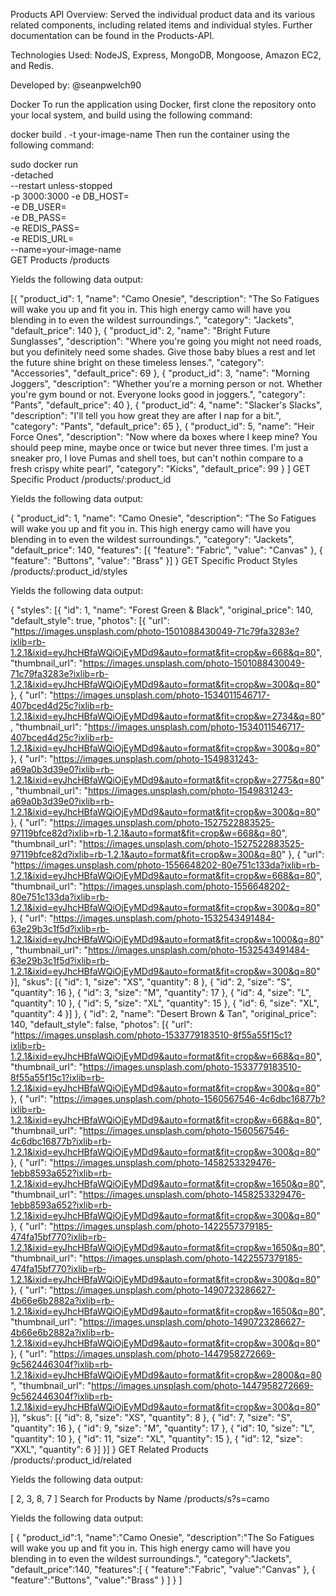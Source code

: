 Products API
Overview: Served the individual product data and its various related components, including related items and individual styles. Further documentation can be found in the Products-API.

Technologies Used: NodeJS, Express, MongoDB, Mongoose, Amazon EC2, and Redis.

Developed by: @seanpwelch90

Docker
To run the application using Docker, first clone the repository onto your local system, and build using the following command:

docker build . -t your-image-name
Then run the container using the following command:

sudo docker run \
    -detached \
    --restart unless-stopped \
    -p 3000:3000
    -e DB_HOST= \
    -e DB_USER= \
    -e DB_PASS= \
    -e REDIS_PASS= \
    -e REDIS_URL= \
    --name=your-image-name \
GET Products
/products

Yields the following data output:

[{
        "product_id": 1,
        "name": "Camo Onesie",
        "description": "The So Fatigues will wake you up and fit you in. This high energy camo will have you blending in to even the wildest surroundings.",
        "category": "Jackets",
        "default_price": 140
    },
    {
        "product_id": 2,
        "name": "Bright Future Sunglasses",
        "description": "Where you're going you might not need roads, but you definitely need some shades. Give those baby blues a rest and let the future shine bright on these timeless lenses.",
        "category": "Accessories",
        "default_price": 69
    },
    {
        "product_id": 3,
        "name": "Morning Joggers",
        "description": "Whether you're a morning person or not.  Whether you're gym bound or not.  Everyone looks good in joggers.",
        "category": "Pants",
        "default_price": 40
    },
    {
        "product_id": 4,
        "name": "Slacker's Slacks",
        "description": "I'll tell you how great they are after I nap for a bit.",
        "category": "Pants",
        "default_price": 65
    },
    {
        "product_id": 5,
        "name": "Heir Force Ones",
        "description": "Now where da boxes where I keep mine? You should peep mine, maybe once or twice but never three times. I'm just a sneaker pro, I love Pumas and shell toes, but can't nothin compare to a fresh crispy white pearl",
        "category": "Kicks",
        "default_price": 99
    }
]
GET Specific Product
/products/:product_id

Yields the following data output:

{
    "product_id": 1,
    "name": "Camo Onesie",
    "description": "The So Fatigues will wake you up and fit you in. This high energy camo will have you blending in to even the wildest surroundings.",
    "category": "Jackets",
    "default_price": 140,
    "features": [{
        "feature": "Fabric",
        "value": "Canvas"
    }, {
        "feature": "Buttons",
        "value": "Brass"
    }]
}
GET Specific Product Styles
/products/:product_id/styles

Yields the following data output:

{
    "styles": [{
        "id": 1,
        "name": "Forest Green & Black",
        "original_price": 140,
        "default_style": true,
        "photos": [{
            "url": "https://images.unsplash.com/photo-1501088430049-71c79fa3283e?ixlib=rb-1.2.1&ixid=eyJhcHBfaWQiOjEyMDd9&auto=format&fit=crop&w=668&q=80",
            "thumbnail_url": "https://images.unsplash.com/photo-1501088430049-71c79fa3283e?ixlib=rb-1.2.1&ixid=eyJhcHBfaWQiOjEyMDd9&auto=format&fit=crop&w=300&q=80"
        }, {
            "url": "https://images.unsplash.com/photo-1534011546717-407bced4d25c?ixlib=rb-1.2.1&ixid=eyJhcHBfaWQiOjEyMDd9&auto=format&fit=crop&w=2734&q=80",
            "thumbnail_url": "https://images.unsplash.com/photo-1534011546717-407bced4d25c?ixlib=rb-1.2.1&ixid=eyJhcHBfaWQiOjEyMDd9&auto=format&fit=crop&w=300&q=80"
        }, {
            "url": "https://images.unsplash.com/photo-1549831243-a69a0b3d39e0?ixlib=rb-1.2.1&ixid=eyJhcHBfaWQiOjEyMDd9&auto=format&fit=crop&w=2775&q=80",
            "thumbnail_url": "https://images.unsplash.com/photo-1549831243-a69a0b3d39e0?ixlib=rb-1.2.1&ixid=eyJhcHBfaWQiOjEyMDd9&auto=format&fit=crop&w=300&q=80"
        }, {
            "url": "https://images.unsplash.com/photo-1527522883525-97119bfce82d?ixlib=rb-1.2.1&auto=format&fit=crop&w=668&q=80",
            "thumbnail_url": "https://images.unsplash.com/photo-1527522883525-97119bfce82d?ixlib=rb-1.2.1&auto=format&fit=crop&w=300&q=80"
        }, {
            "url": "https://images.unsplash.com/photo-1556648202-80e751c133da?ixlib=rb-1.2.1&ixid=eyJhcHBfaWQiOjEyMDd9&auto=format&fit=crop&w=668&q=80",
            "thumbnail_url": "https://images.unsplash.com/photo-1556648202-80e751c133da?ixlib=rb-1.2.1&ixid=eyJhcHBfaWQiOjEyMDd9&auto=format&fit=crop&w=300&q=80"
        }, {
            "url": "https://images.unsplash.com/photo-1532543491484-63e29b3c1f5d?ixlib=rb-1.2.1&ixid=eyJhcHBfaWQiOjEyMDd9&auto=format&fit=crop&w=1000&q=80",
            "thumbnail_url": "https://images.unsplash.com/photo-1532543491484-63e29b3c1f5d?ixlib=rb-1.2.1&ixid=eyJhcHBfaWQiOjEyMDd9&auto=format&fit=crop&w=300&q=80"
        }],
        "skus": [{
            "id": 1,
            "size": "XS",
            "quantity": 8
        }, {
            "id": 2,
            "size": "S",
            "quantity": 16
        }, {
            "id": 3,
            "size": "M",
            "quantity": 17
        }, {
            "id": 4,
            "size": "L",
            "quantity": 10
        }, {
            "id": 5,
            "size": "XL",
            "quantity": 15
        }, {
            "id": 6,
            "size": "XL",
            "quantity": 4
        }]
    }, {
        "id": 2,
        "name": "Desert Brown & Tan",
        "original_price": 140,
        "default_style": false,
        "photos": [{
            "url": "https://images.unsplash.com/photo-1533779183510-8f55a55f15c1?ixlib=rb-1.2.1&ixid=eyJhcHBfaWQiOjEyMDd9&auto=format&fit=crop&w=668&q=80",
            "thumbnail_url": "https://images.unsplash.com/photo-1533779183510-8f55a55f15c1?ixlib=rb-1.2.1&ixid=eyJhcHBfaWQiOjEyMDd9&auto=format&fit=crop&w=300&q=80"
        }, {
            "url": "https://images.unsplash.com/photo-1560567546-4c6dbc16877b?ixlib=rb-1.2.1&ixid=eyJhcHBfaWQiOjEyMDd9&auto=format&fit=crop&w=668&q=80",
            "thumbnail_url": "https://images.unsplash.com/photo-1560567546-4c6dbc16877b?ixlib=rb-1.2.1&ixid=eyJhcHBfaWQiOjEyMDd9&auto=format&fit=crop&w=300&q=80"
        }, {
            "url": "https://images.unsplash.com/photo-1458253329476-1ebb8593a652?ixlib=rb-1.2.1&ixid=eyJhcHBfaWQiOjEyMDd9&auto=format&fit=crop&w=1650&q=80",
            "thumbnail_url": "https://images.unsplash.com/photo-1458253329476-1ebb8593a652?ixlib=rb-1.2.1&ixid=eyJhcHBfaWQiOjEyMDd9&auto=format&fit=crop&w=300&q=80"
        }, {
            "url": "https://images.unsplash.com/photo-1422557379185-474fa15bf770?ixlib=rb-1.2.1&ixid=eyJhcHBfaWQiOjEyMDd9&auto=format&fit=crop&w=1650&q=80",
            "thumbnail_url": "https://images.unsplash.com/photo-1422557379185-474fa15bf770?ixlib=rb-1.2.1&ixid=eyJhcHBfaWQiOjEyMDd9&auto=format&fit=crop&w=300&q=80"
        }, {
            "url": "https://images.unsplash.com/photo-1490723286627-4b66e6b2882a?ixlib=rb-1.2.1&ixid=eyJhcHBfaWQiOjEyMDd9&auto=format&fit=crop&w=1650&q=80",
            "thumbnail_url": "https://images.unsplash.com/photo-1490723286627-4b66e6b2882a?ixlib=rb-1.2.1&ixid=eyJhcHBfaWQiOjEyMDd9&auto=format&fit=crop&w=300&q=80"
        }, {
            "url": "https://images.unsplash.com/photo-1447958272669-9c562446304f?ixlib=rb-1.2.1&ixid=eyJhcHBfaWQiOjEyMDd9&auto=format&fit=crop&w=2800&q=80",
            "thumbnail_url": "https://images.unsplash.com/photo-1447958272669-9c562446304f?ixlib=rb-1.2.1&ixid=eyJhcHBfaWQiOjEyMDd9&auto=format&fit=crop&w=300&q=80"
        }],
        "skus": [{
            "id": 8,
            "size": "XS",
            "quantity": 8
        }, {
            "id": 7,
            "size": "S",
            "quantity": 16
        }, {
            "id": 9,
            "size": "M",
            "quantity": 17
        }, {
            "id": 10,
            "size": "L",
            "quantity": 10
        }, {
            "id": 11,
            "size": "XL",
            "quantity": 15
        }, {
            "id": 12,
            "size": "XXL",
            "quantity": 6
        }]
    }]
}
GET Related Products
/products/:product_id/related

Yields the following data output:

[
	2,
	3,
	8,
	7
]
Search for Products by Name
/products/s?s=camo

Yields the following data output:

[
   {
      "product_id":1,
      "name":"Camo Onesie",
      "description":"The So Fatigues will wake you up and fit you in. This high energy camo will have you blending in to even the wildest surroundings.",
      "category":"Jackets",
      "default_price":140,
      "features":[
         {
            "feature":"Fabric",
            "value":"Canvas"
         },
         {
            "feature":"Buttons",
            "value":"Brass"
         }
      ]
   }
]
